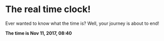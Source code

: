 # The real time clock!

Ever wanted to know what the time is? Well, your journey is about to end!

**The time is Nov 11, 2017, 08:40**